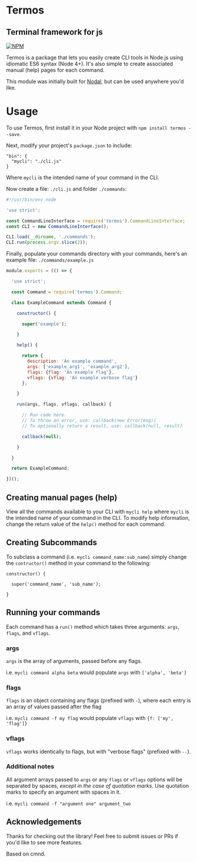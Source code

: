 # Termos
## Terminal framework for js

[![NPM](https://nodei.co/npm/termos.png?downloads=true&downloadRank=true&stars=true)](https://nodei.co/npm/termos/)

Termos is a package that lets you easily create CLI tools in Node.js using
idiomatic ES6 syntax (Node 4+). It's also simple to create associated manual
(help) pages for each command.

This module was initially built for [Nodal](http://nodaljs.com), but
can be used anywhere you'd like.

# Usage

To use Termos, first install it in your Node project with `npm install termos --save`.

Next, modify your project's `package.json` to include:

```
"bin": {
  "mycli": "./cli.js"
}
```

Where `mycli` is the intended name of your command in the CLI.

Now create a file: `./cli.js` and folder `./commands`:

```javascript
#!/usr/bin/env node

'use strict';

const CommandLineInterface = require('termos').CommandLineInterface;
const CLI = new CommandLineInterface();

CLI.load(__dirname, './commands');
CLI.run(process.argv.slice(2));
```

Finally, populate your commands directory with your commands, here's an example
file: `./commands/example.js`

```javascript
module.exports = (() => {

  'use strict';

  const Command = require('termos').Command;

  class ExampleCommand extends Command {

    constructor() {

      super('example');

    }

    help() {

      return {
        description: 'An example command',
        args: ['example_arg1', 'example_arg2'],
        flags: {flag: 'An example flag'},
        vflags: {vflag: 'An example verbose flag'}
      };

    }

    run(args, flags, vflags, callback) {

      // Run code here.
      // To throw an error, use: callback(new Error(msg))
      // To optionally return a result, use: callback(null, result)

      callback(null);

    }

  }

  return ExampleCommand;

})();
```

## Creating manual pages (help)

View all the commands available to your CLI with `mycli help` where `mycli` is
the intended name of your command in the CLI. To modify help information,
change the return value of the `help()` method for each command.

## Creating Subcommands

To subclass a command (i.e. `mycli command_name:sub_name`) simply change the `contructor()`
method in your command to the following:

```
constructor() {

  super('command_name', 'sub_name');

}
```

## Running your commands

Each command has a `run()` method which takes three arguments: `args`, `flags`,
and `vflags`.

### args

`args` is the array of arguments, passed before any flags.

i.e. `mycli command alpha beta` would populate `args` with `['alpha', 'beta']`

### flags

`flags` is an object containing any flags (prefixed with `-`), where each entry
is an array of values passed after the flag

i.e. `mycli command -f my flag` would populate `vflags` with `{f: ['my', 'flag']}`

### vflags

`vflags` works identically to flags, but with "verbose flags" (prefixed
with `--`).

### Additional notes

All argument arrays passed to `args` or any `flags` or `vflags` options will
be separated by spaces, *except in the case of quotation marks*. Use
quotation marks to specify an argument with spaces in it.

i.e. `mycli command -f "argument one" argument_two`

## Acknowledgements

Thanks for checking out the library! Feel free to submit issues or PRs if you'd
like to see more features.

Based on cmnd.
